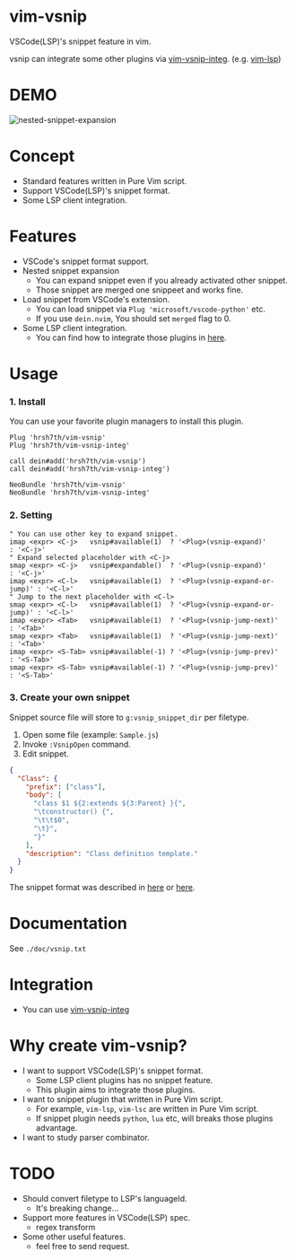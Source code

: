 # vim-vsnip

VSCode(LSP)'s snippet feature in vim.

vsnip can integrate some other plugins via [vim-vsnip-integ](https://github.com/hrsh7th/vim-vsnip-integ). (e.g. [vim-lsp](https://github.com/prabirshrestha/vim-lsp))


# DEMO

![nested-snippet-expansion](https://user-images.githubusercontent.com/629908/76817423-1e165180-6846-11ea-95a1-d827afa744d8.gif)


# Concept

- Standard features written in Pure Vim script.
- Support VSCode(LSP)'s snippet format.
- Some LSP client integration.


# Features

- VSCode's snippet format support.
- Nested snippet expansion
    - You can expand snippet even if you already activated other snippet.
    - Those snippet are merged one snippeet and works fine.
- Load snippet from VSCode's extension.
    - You can load snippet via `Plug 'microsoft/vscode-python'` etc.
    - If you use `dein.nvim`, You should set `merged` flag to 0.
- Some LSP client integration.
    - You can find how to integrate those plugins in [here](https://github.com/hrsh7th/vim-vsnip-integ).


# Usage

### 1. Install

You can use your favorite plugin managers to install this plugin.

```viml
Plug 'hrsh7th/vim-vsnip'
Plug 'hrsh7th/vim-vsnip-integ'

call dein#add('hrsh7th/vim-vsnip')
call dein#add('hrsh7th/vim-vsnip-integ')

NeoBundle 'hrsh7th/vim-vsnip'
NeoBundle 'hrsh7th/vim-vsnip-integ'
```

### 2. Setting

```viml
" You can use other key to expand snippet.
imap <expr> <C-j>   vsnip#available(1)  ? '<Plug>(vsnip-expand)'         : '<C-j>'
" Expand selected placeholder with <C-j>
smap <expr> <C-j>   vsnip#expandable()  ? '<Plug>(vsnip-expand)'         : '<C-j>'
imap <expr> <C-l>   vsnip#available(1)  ? '<Plug>(vsnip-expand-or-jump)' : '<C-l>'
" Jump to the next placeholder with <C-l>
smap <expr> <C-l>   vsnip#available(1)  ? '<Plug>(vsnip-expand-or-jump)' : '<C-l>'
imap <expr> <Tab>   vsnip#available(1)  ? '<Plug>(vsnip-jump-next)'      : '<Tab>'
smap <expr> <Tab>   vsnip#available(1)  ? '<Plug>(vsnip-jump-next)'      : '<Tab>'
imap <expr> <S-Tab> vsnip#available(-1) ? '<Plug>(vsnip-jump-prev)'      : '<S-Tab>'
smap <expr> <S-Tab> vsnip#available(-1) ? '<Plug>(vsnip-jump-prev)'      : '<S-Tab>'
```

### 3. Create your own snippet

Snippet source file will store to `g:vsnip_snippet_dir` per filetype.

1. Open some file (example: `Sample.js`)
2. Invoke `:VsnipOpen` command.
3. Edit snippet.

```json
{
  "Class": {
    "prefix": ["class"],
    "body": [
      "class $1 ${2:extends ${3:Parent} }{",
      "\tconstructor() {",
      "\t\t$0",
      "\t}",
      "}"
    ],
    "description": "Class definition template."
  }
}
```

The snippet format was described in [here](https://code.visualstudio.com/docs/editor/userdefinedsnippets#_snippet-syntax) or [here](https://github.com/Microsoft/language-server-protocol/blob/master/snippetSyntax.md).


# Documentation

See `./doc/vsnip.txt`


# Integration

- You can use [vim-vsnip-integ](https://github.com/hrsh7th/vim-vsnip-integ)


# Why create vim-vsnip?

- I want to support VSCode(LSP)'s snippet format.
    - Some LSP client plugins has no snippet feature.
    - This plugin aims to integrate those plugins.
- I want to snippet plugin that written in Pure Vim script.
    - For example, `vim-lsp`, `vim-lsc` are written in Pure Vim script.
    - If snippet plugin needs `python`, `lua` etc, will breaks those plugins advantage.
- I want to study parser combinator.


# TODO

- Should convert filetype to LSP's languageId.
    - It's breaking change...
- Support more features in VSCode(LSP) spec.
    - regex transform
- Some other useful features.
    - feel free to send request.

